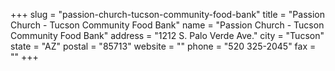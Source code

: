 +++
slug = "passion-church-tucson-community-food-bank"
title = "Passion Church - Tucson Community Food Bank"
name = "Passion Church - Tucson Community Food Bank"
address = "1212 S. Palo Verde Ave."
city = "Tucson"
state = "AZ"
postal = "85713"
website = ""
phone = "520 325-2045"
fax = ""
+++
